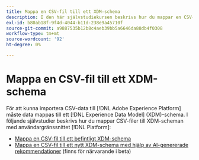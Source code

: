 ```yaml
---
title: Mappa en CSV-fil till ett XDM-schema
description: I den här självstudiekursen beskrivs hur du mappar en CSV-fil till ett XDM-schema med Adobe Experience Platform användargränssnitt.
exl-id: b80ab18f-9f4d-4044-b11d-238e9a45710f
source-git-commit: a9887535b12b8c4aeb39bb5a6646da88db4f0308
workflow-type: tm+mt
source-wordcount: '92'
ht-degree: 0%

---
```


# Mappa en CSV-fil till ett XDM-schema

För att kunna importera CSV-data till [!DNL Adobe Experience Platform] måste data mappas till ett [!DNL Experience Data Model] (XDM)-schema. I följande självstudier beskrivs hur du mappar CSV-filer till XDM-scheman med användargränssnittet [!DNL Platform]:

* [Mappa en CSV-fil till ett befintligt XDM-schema](./existing-schema.md)
* [Mappa en CSV-fil till ett nytt XDM-schema med hjälp av AI-genererade rekommendationer](./recommendations.md) (finns för närvarande i beta)
